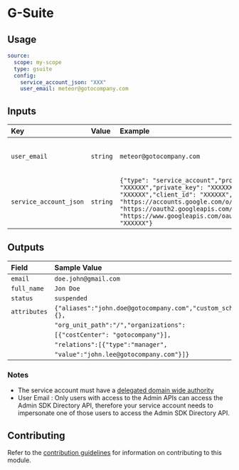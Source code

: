 # G-Suite

## Usage

```yaml
source:
  scope: my-scope
  type: gsuite
  config:     
    service_account_json: "XXX"
    user_email: meteor@gotocompany.com
```

## Inputs

| Key | Value | Example | Description |    |
| :-- | :---- | :------ | :---------- | :- |
| `user_email` | `string` | `meteor@gotocompany.com` | User email authorized to access the APIs | *required* |
| `service_account_json` | `string` | `{"type": "service_account","project_id": "XXXXXX","private_key_id": "XXXXXX","private_key": "XXXXXX","client_email": "XXXXXX","client_id": "XXXXXX","auth_uri": "https://accounts.google.com/o/oauth2/auth","token_uri": "https://oauth2.googleapis.com/token","auth_provider_x509_cert_url": "https://www.googleapis.com/oauth2/v1/certs","client_x509_cert_url": "XXXXXX"}` | Service Account JSON object | *required* |

## Outputs

| Field                   | Sample Value                                         |
|:------------------------|:-----------------------------------------------------|
| `email`                 | `doe.john@gmail.com`                                 |
| `full_name`             | `Jon Doe`                                            |
| `status`                | `suspended`                                          |
| `attributes`            | `{"aliases":"john.doe@gotocompany.com","custom_schemas":{},`|
|                         |  `"org_unit_path":"/","organizations":`              |
|                         | `[{"costCenter": "gotocompany"}],`                          |
|                         |  `"relations":[{"type":"manager",`                   |
|                         |  `"value":"john.lee@gotocompany.com"}]}`                    |

### Notes
 - The service account must have a [delegated domain wide authority](https://developers.google.com/admin-sdk/directory/v1/guides/delegation#delegate_domain-wide_authority_to_your_service_account)
 - User Email : Only users with access to the Admin APIs can access the Admin SDK Directory API, therefore your service account needs to impersonate one of those users to access the Admin SDK Directory API.

## Contributing

Refer to the [contribution guidelines](../../../docs/docs/contribute/guide.md#adding-a-new-extractor) for information on contributing to this module.
